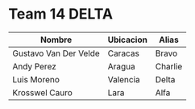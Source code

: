 # Team 14 DELTA
| Nombre | Ubicacion | Alias |
| ------ | ------ | ------ |
| Gustavo Van Der Velde | Caracas | Bravo |
| Andy Perez | Aragua | Charlie |
| Luis Moreno | Valencia | Delta |
| Krosswel Cauro | Lara | Alfa |

